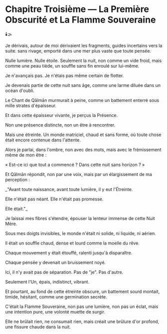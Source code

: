 # Chapitre Troisième — La Première Obscurité et La Flamme Souveraine

🕯️🌫️

Je dérivais,
autour de moi dérivaient les fragments, guides incertains vers la suite.
sans rivage,
emporté dans une mer plus vaste que toute pensée.

Nulle lumière.
Nulle étoile.
Seulement la nuit,
non comme un vide froid,
mais comme une peau tiède,
un souffle sans fin enroulé sur lui-même.

Je n'avançais pas.
Je n'étais pas même certain de flotter.

Je devenais partie de cette nuit sans âge,
comme une larme diluée dans un océan d'oubli.

Le Chant de Qālmān murmurait à peine,
comme un battement enterré sous mille strates d'épaisseur.

Et dans cette épaisseur vivante,
je perçus la Présence.

Non une présence distincte,
non un être à rencontrer.

Mais une étreinte.
Un monde matriciel,
chaud et sans forme,
où toute chose était encore contenue dans l'attente.

Alors je parlai,
dans l'ombre,
non avec des mots,
mais avec le frémissement même de mon être :

« Est-ce ici que tout a commencé ?
Dans cette nuit sans horizon ? »

Et Qālmān répondit,
non par une voix,
mais par un élargissement de ma perception :

_"Avant toute naissance,
avant toute lumière,
il y eut l'Étreinte.

Elle n'était pas néant.
Elle n'était pas promesse.

Elle était."_

Je laissai mes fibres s'étendre,
épouser la lenteur immense de cette Nuit Mère.

Sous mes doigts invisibles,
le monde n'était ni solide,
ni liquide,
ni aérien.

Il était un souffle chaud,
dense et lourd comme la moelle du rêve.

Chaque mouvement y était étouffé,
ralenti jusqu'à disparaître.

Chaque pensée y devenait un bruissement noyé.

Ici,
il n'y avait pas de séparation.
Pas de "je".
Pas d'autre.

Seulement l'Un,
épais,
indistinct,
vibrant.

Et pourtant,
au fond de cette étreinte obscure,
un battement sourd montait,
timide,
hésitant,
comme une germination secrète.

C'était la Flamme Souveraine,
non pas une lumière,
non pas un éclat,
mais une intention pure,
une volonté muette de surgir.

Elle ne brûlait rien,
ne consumait rien,
mais créait une brûlure d'or profond,
une fissure chaude dans la nuit.
